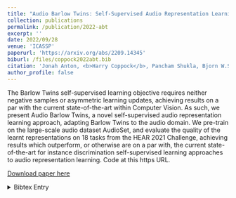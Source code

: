 ```yaml
---
title: "Audio Barlow Twins: Self-Supervised Audio Representation Learning"
collection: publications
permalink: /publication/2022-abt
excerpt: ''
date: 2022/09/28
venue: 'ICASSP'
paperurl: 'https://arxiv.org/abs/2209.14345'
biburl: /files/coppock2022abt.bib
citation: 'Jonah Anton, <b>Harry Coppock</b>, Pancham Shukla, Bjorn W.Schuller, Audio Barlow Twins: Self-Supervised Audio Representation Learning, ICASSp, 2023'
author_profile: false
---
```

The Barlow Twins self-supervised learning objective requires neither negative samples or asymmetric learning updates, achieving results on a par with the current state-of-the-art within Computer Vision. As such, we present Audio Barlow Twins, a novel self-supervised audio representation learning approach, adapting Barlow Twins to the audio domain. We pre-train on the large-scale audio dataset AudioSet, and evaluate the quality of the learnt representations on 18 tasks from the HEAR 2021 Challenge, achieving results which outperform, or otherwise are on a par with, the current state-of-the-art for instance discrimination self-supervised learning approaches to audio representation learning. Code at this https URL.

[Download paper here](https://arxiv.org/abs/2209.14345)

<details closed>
<summary>Bibtex Entry</summary>
<code>
<pre>
@INPROCEEDINGS{10095041,
  author={Anton, Jonah and Coppock, Harry and Shukla, Pancham and Schuller, Björn W.},
  booktitle={ICASSP 2023 - 2023 IEEE International Conference on Acoustics, Speech and Signal Processing (ICASSP)}, 
  title={Audio Barlow Twins: Self-Supervised Audio Representation Learning}, 
  year={2023},
  volume={},
  number={},
  pages={1-5},
  keywords={Representation learning;Training;Computer vision;Adaptation models;Codes;Self-supervised learning;Acoustics},
  doi={10.1109/ICASSP49357.2023.10095041}}

</pre>
</code>
</details>